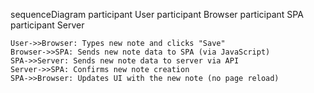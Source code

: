 
sequenceDiagram
    participant User
    participant Browser
    participant SPA
    participant Server

    User->>Browser: Types new note and clicks "Save"
    Browser->>SPA: Sends new note data to SPA (via JavaScript)
    SPA->>Server: Sends new note data to server via API
    Server->>SPA: Confirms new note creation
    SPA->>Browser: Updates UI with the new note (no page reload)
